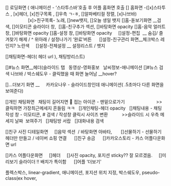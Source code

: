 
[] 로딩화면 ( 애니메이션 - ‘스타투스바’호출 후 어플 홈화면 호출
[] 홈화면 -([x]스타투스 , [x]헤더, [x]친구목록 , []우측 ㄱ-ㅎ, []알파베티컬 정렬, [x]나브바)
                                        [x]>친구목록- 노래, []new뱃지, []오늘 생일 뱃지
[]홈-돋보기화면 __검색, []이모티콘 슬라이더 창, 
[]홈-친구추가 섹션, []바탕화면 opacity
[]홈-음악 얼러트 창, []바탕화면 opacity
[]홈-설정 창, []바탕화면 opacity
    []설정-편집  __ 숨김/ 즐겨찾기 해제 / ^ 위아래 / 설정나가기 ‘완료’버튼 
    []설정-친구관리 화면__체크박스 레인지? 노란색
    []설정-전체설정 __ 설정리스트 / 뱃지


[]채팅화면-헤더( 헤더 url ), 채팅방리스트)

[]#뉴스 화면__헤더(슬라이드 탭
  동영상-영화홍보
  날씨정보-애니메이션
[]#뉴스 검색 나브바 / 박스쉐도우 - 클릭했을 때 화면 늘어남 __hover?

[]…더보기 화면 __
    카카오나우 - 슬라이드창인데 애니메이션( .5초마다 다른 화면을 보여준다)

[]개인 채팅화면   채팅이 길어지면 🔽 접는 아이콘 - 맨밑으로가기
                        >>클릭하면 가장최근메세지 흔들림 ㅋㅋ
  []개인채팅-헤더 opacity
  []채팅내용 - 채팅 작성 창 - 이모티콘, # 검색 / 작성창 클릭시 사이즈 변환
          >>슬라이드 시 우측 메세지 날짜  보여주기
  []채팅방 서랍
  []대화내용 검색



[]친구 사진 디테일화면
     []음악 섹션  / 바탕화면 아바타, 
     []선물하기 - 선물하기 헤더만 만들고 / 네이버 쇼핑 연결
     []친구 송금
     []카카오스토리 - 카스 어플다운화면 url


[]카스 어플다운화면 
    []헤더
    []사진 opacity, 포지션 sticky?? 잘 모르겠음.
    []미리보기 슬라이더 !! 배치가 특이함
     []어플 ‘더보기'
    



플렉스박스, linear-gradient, 애니메이션, 포지션 위치 지정, 박스쉐도우, pseudo-class(ex hover, 